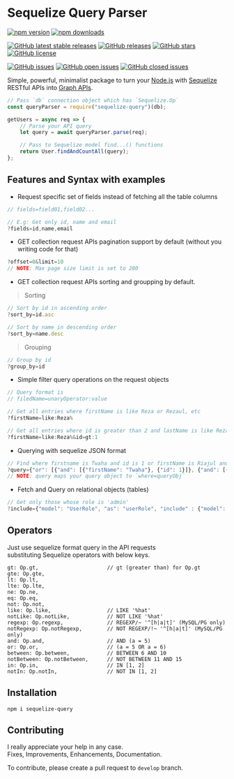 # Sequelize Query Parser

[![npm version](https://badgen.net/npm/v/sequelize-query)](https://www.npmjs.com/package/sequelize-query)
[![npm downloads](https://badgen.net/npm/dw/sequelize-query)](https://www.npmjs.com/package/sequelize-query)

[![GitHub latest stable releases](https://badgen.net/github/release/tmukammel/sequelize-query-parser/stable)](https://github.com/tmukammel/sequelize-query-parser/releases/tag/v1.0.3)
[![GitHub releases](https://badgen.net/github/releases/tmukammel/sequelize-query-parser)](https://github.com/tmukammel/sequelize-query-parser/releases)
[![GitHub stars](https://badgen.net/github/stars/tmukammel/sequelize-query-parser)](https://github.com/tmukammel/sequelize-query-parser/stargazers)
[![GitHub license](https://badgen.net/github/license/tmukammel/sequelize-query-parser)](https://github.com/tmukammel/sequelize-query-parser/blob/develop/LICENSE)

[![GitHub issues](https://badgen.net/github/issues/tmukammel/sequelize-query-parser)](https://github.com/tmukammel/sequelize-query-parser/issues)
[![GitHub open issues](https://badgen.net/github/open-issues/tmukammel/sequelize-query-parser)](https://github.com/tmukammel/sequelize-query-parser/issues?q=is%3Aissue+is%3Aopen+)
[![GitHub closed issues](https://badgen.net/github/closed-issues/tmukammel/sequelize-query-parser)](https://github.com/tmukammel/sequelize-query-parser/issues?q=is%3Aissue+is%3Aclosed+)

<!-- [![GitHub version](https://badge.fury.io/gh/tmukammel%2Fsequelize-query-parser)](https://badge.fury.io/gh/tmukammel%2Fsequelize-query-parser) -->

Simple, powerful, minimalist package to turn your [Node.js](https://nodejs.org) with [Sequelize](http://sequelize.org) RESTful APIs into [Graph APIs](https://zapier.com/engineering/graph-apis/).

```js
// Pass `db` connection object which has `Sequelize.Op`
const queryParser = require("sequelize-query")(db);

getUsers = async req => {
    // Parse your API query
    let query = await queryParser.parse(req);

    // Pass to Sequelize model find...() functions
    return User.findAndCountAll(query);
};
```

## Features and Syntax with examples

- Request specific set of fields instead of fetching all the table columns
```js
// fields=field01,field02...

// E.g: Get only id, name and email
?fields=id,name,email
```

- GET collection request APIs pagination support by default (without you writing code for that)
```js
?offset=0&limit=10
// NOTE: Max page size limit is set to 200
```

- GET collection request APIs sorting and groupping by default.
> Sorting
```js
// Sort by id in ascending order
?sort_by=id.asc

// Sort by name in descending order
?sort_by=name.desc
```

> Grouping
```js
// Group by id
?group_by=id
```

- Simple filter query operations on the request objects
```js
// Query format is
// filedName=unaryOperator:value

// Get all entries where firstName is like Reza or Rezaul, etc
?firstName=like:Reza%

// Get all entries where id is greater than 2 and lastName is like Reza%
?firstName=like:Reza%&id=gt:1
```

- Querying with sequelize JSON format
```js
// Find where firstname is Twaha and id is 1 or firstName is Riajul and id is 2
?query={"or": [{"and": [{"firstName": "Twaha"}, {"id": 1}]}, {"and": [{"firstName": "Riajul"}, {"id": 2}]}]}
// NOTE: query maps your query object to `where=queryObj`
```

- Fetch and Query on relational objects (tables)
```js
// Get only those whose role is 'admin'
?include={"model": "UserRole", "as": "userRole", "include" : {"model": "Role", "as" : "role", "required": 1, "where": {"name": "admin"} }}
```

## Operators

Just use sequelize format query in the API requests  
substituting Sequelize operators with below keys.

```
gt: Op.gt,                      // gt (greater than) for Op.gt
gte: Op.gte,
lt: Op.lt,
lte: Op.lte,
ne: Op.ne,
eq: Op.eq,
not: Op.not,
like: Op.like,                  // LIKE '%hat'
notLike: Op.notLike,            // NOT LIKE '%hat'
regexp: Op.regexp,              // REGEXP/~ '^[h|a|t]' (MySQL/PG only)
notRegexp: Op.notRegexp,        // NOT REGEXP/!~ '^[h|a|t]' (MySQL/PG only)
and: Op.and,                    // AND (a = 5)
or: Op.or,                      // (a = 5 OR a = 6)
between: Op.between,            // BETWEEN 6 AND 10
notBetween: Op.notBetween,      // NOT BETWEEN 11 AND 15
in: Op.in,                      // IN [1, 2]
notIn: Op.notIn,                // NOT IN [1, 2]
```
## Installation

```
npm i sequelize-query
```

## Contributing

I really appreciate your help in any case.  
Fixes, Improvements, Enhancements, Documentation.

To contribute, please create a pull request to `develop` branch.

